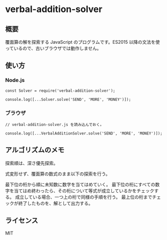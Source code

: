 # verbal-addition-solver

## 概要
覆面算の解を探索する JavaScript のプログラムです。ES2015 以降の文法を使っているので、古いブラウザでは動作しません。

## 使い方

### Node.js
```
const Solver = require('verbal-addition-solver');

console.log([...Solver.solve('SEND', 'MORE', 'MONEY')]);
```

### ブラウザ
```
// verbal-addition-solver.js を読み込んでおく。

console.log([...VerbalAdditionSolver.solve('SEND', 'MORE', 'MONEY')]);
```

## アルゴリズムのメモ
探索順は、深さ優先探索。

式変形せず、覆面算の数式のまま以下の探索を行う。

最下位の桁から順に未知数に数字を当てはめていく。
最下位の桁にすべての数字を当てはめ終わったら、その桁について等式が成立しているかをチェックする。
成立している場合、一つ上の桁で同様の手順を行う。
最上位の桁までチェックが終了したものを、解として出力する。

## ライセンス
MIT
